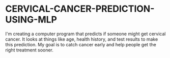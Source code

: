 # CERVICAL-CANCER-PREDICTION-USING-MLP
I'm creating a computer program that predicts if someone might get cervical cancer. It looks at things like age, health history, and test results to make this prediction. My goal is to catch cancer early and help people get the right treatment sooner.

